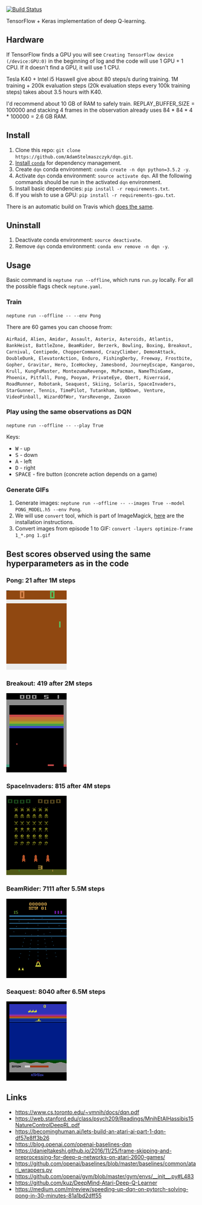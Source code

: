 [![Build Status](https://travis-ci.org/AdamStelmaszczyk/dqn.svg?branch=master)](https://travis-ci.org/AdamStelmaszczyk/dqn)

TensorFlow + Keras implementation of deep Q-learning.

## Hardware

If TensorFlow finds a GPU you will see `Creating TensorFlow device (/device:GPU:0)` in the beginning of log
and the code will use 1 GPU + 1 CPU. If it doesn't find a GPU, it will use 1 CPU.

Tesla K40 + Intel i5 Haswell give about 80 steps/s during training.
1M training + 200k evaluation steps (20k evaluation steps every 100k training steps) takes about 3.5 hours with K40.

I'd recommend about 10 GB of RAM to safely train.
REPLAY_BUFFER_SIZE = 100000 and stacking 4 frames in the observation already uses 84 \* 84 \* 4 \* 100000 = 2.6 GB RAM.


## Install

1. Clone this repo: `git clone https://github.com/AdamStelmaszczyk/dqn.git`.
2. [Install `conda`](https://conda.io/docs/user-guide/install/index.html) for dependency management.
3. Create `dqn` conda environment: `conda create -n dqn python=3.5.2 -y`.
4. Activate `dqn` conda environment: `source activate dqn`. All the following commands should be run in the activated `dqn` environment.
5. Install basic dependencies: `pip install -r requirements.txt`.
6. If you wish to use a GPU: `pip install -r requirements-gpu.txt`.

There is an automatic build on Travis which [does the same](https://github.com/AdamStelmaszczyk/dqn/blob/master/.travis.yml).

## Uninstall

1. Deactivate conda environment: `source deactivate`.
2. Remove `dqn` conda environment: `conda env remove -n dqn -y`.

## Usage

Basic command is `neptune run --offline`, which runs `run.py` locally. For all the possible flags check `neptune.yaml`.

### Train

`neptune run --offline -- --env Pong`

There are 60 games you can choose from:

`AirRaid, Alien, Amidar, Assault, Asterix, Asteroids, Atlantis, BankHeist, BattleZone, BeamRider, Berzerk, Bowling, Boxing, Breakout, Carnival, Centipede, ChopperCommand, CrazyClimber, DemonAttack, DoubleDunk, ElevatorAction, Enduro, FishingDerby, Freeway, Frostbite, Gopher, Gravitar, Hero, IceHockey, Jamesbond, JourneyEscape, Kangaroo, Krull, KungFuMaster, MontezumaRevenge, MsPacman, NameThisGame, Phoenix, Pitfall, Pong, Pooyan, PrivateEye, Qbert, Riverraid, RoadRunner, Robotank, Seaquest, Skiing, Solaris, SpaceInvaders, StarGunner, Tennis, TimePilot, Tutankham, UpNDown, Venture, VideoPinball, WizardOfWor, YarsRevenge, Zaxxon`

### Play using the same observations as DQN

`neptune run --offline -- --play True`

Keys:

- <kbd>W</kbd> - up
- <kbd>S</kbd> - down
- <kbd>A</kbd> - left
- <kbd>D</kbd> - right
- <kbd>SPACE</kbd> - fire button (concrete action depends on a game)

### Generate GIFs

1. Generate images: `neptune run --offline -- --images True --model PONG_MODEL.h5 --env Pong`.
2. We will use `convert` tool, which is part of ImageMagick, [here](https://www.imagemagick.org/script/download.php) are the installation instructions.
3. Convert images from episode 1 to GIF: `convert -layers optimize-frame 1_*.png 1.gif`

## Best scores observed using the same hyperparameters as in the code

### Pong: 21 after 1M steps
<img src="https://github.com/AdamStelmaszczyk/dqn/blob/master/gifs/pong_21.gif"/>

### Breakout: 419 after 2M steps
<img src="https://github.com/AdamStelmaszczyk/dqn/blob/master/gifs/breakout_419.gif"/>

### SpaceInvaders: 815 after 4M steps
<img src="https://github.com/AdamStelmaszczyk/dqn/blob/master/gifs/space_815.gif"/>

### BeamRider: 7111 after 5.5M steps
<img src="https://github.com/AdamStelmaszczyk/dqn/blob/master/gifs/beam_7111.gif"/>

### Seaquest: 8040 after 6.5M steps
<img src="https://github.com/AdamStelmaszczyk/dqn/blob/master/gifs/seaquest_8040.gif"/>

## Links

- https://www.cs.toronto.edu/~vmnih/docs/dqn.pdf
- https://web.stanford.edu/class/psych209/Readings/MnihEtAlHassibis15NatureControlDeepRL.pdf
- https://becominghuman.ai/lets-build-an-atari-ai-part-1-dqn-df57e8ff3b26
- https://blog.openai.com/openai-baselines-dqn
- https://danieltakeshi.github.io/2016/11/25/frame-skipping-and-preprocessing-for-deep-q-networks-on-atari-2600-games/
- https://github.com/openai/baselines/blob/master/baselines/common/atari_wrappers.py
- https://github.com/openai/gym/blob/master/gym/envs/__init__.py#L483
- https://github.com/kuz/DeepMind-Atari-Deep-Q-Learner
- https://medium.com/mlreview/speeding-up-dqn-on-pytorch-solving-pong-in-30-minutes-81a1bd2dff55
